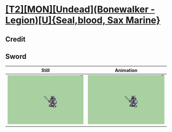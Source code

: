 # [\[T2\]\[MON\]\[Undead\]\(Bonewalker - Legion\)\[U\]{Seal,blood, Sax Marine}](../)

## Credit


	
## Sword

| Still | Animation |
| :---: | :-------: |
| ![Sword still](./Sword_000.png) | ![Sword animation](./Sword.gif) |
